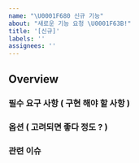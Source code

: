 ```yaml
---
name: "\U0001F680 신규 기능"
about: "새로운 기능 요청 \U0001F63B!"
title: '[신규]'
labels: ''
assignees: ''
---
```


## Overview
<!-- 이슈에 대한 전체 설명을 기재해주세요. -->

### 필수 요구 사항 ( 구현 해야 할 사항 )
<!-- 이슈가 필요로 하는 요구사항이 어떤 것들이 있는지 작성해주세요. -->

### 옵션 ( 고려되면 좋다 정도 ? )
<!-- 해당 기능이 구현될때 필수는 아니지만 추가로 지원되면 좋다 정도의 기능이 있으면 작성해주세요. -->
### 관련 이슈
<!-- 관련 이슈가 있다면 이곳에 이슈 태그를 통해서 참조와 간략한 설명을 적어주세요. -->
<!-- 해당 이슈가 에픽 이슈라면 -[ ] #이슈 를 통해서 하위 이슈들을 포함시키고, 꼭 에픽 태그를 붙여주세요. -->